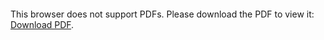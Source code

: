 <object data="christ-in-song/CIS1908pdfs/342.pdf" type="application/pdf" width="100%" height="1024px">
    <embed src="christ-in-song/CIS1908pdfs/342.pdf">
        <p>This browser does not support PDFs. Please download the PDF to view it: <a href="christ-in-song/CIS1908pdfs/342.pdf">Download PDF</a>.</p>
    </embed>
</object>
